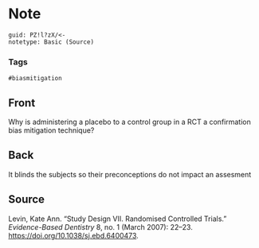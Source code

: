 # Note
```
guid: PZ!l?zX/<-
notetype: Basic (Source)
```

### Tags
```
#biasmitigation
```

## Front
Why is administering a placebo to a control group in a RCT a confirmation bias mitigation technique?

## Back
It blinds the subjects so their preconceptions do not impact an assesment

## Source
<div>
<div>Levin, Kate Ann. “Study Design VII. Randomised Controlled Trials.” <i>Evidence-Based Dentistry</i> 8, no. 1 (March 2007): 22–23. <a href="https://doi.org/10.1038/sj.ebd.6400473">https://doi.org/10.1038/sj.ebd.6400473</a>.</div>
</div>
